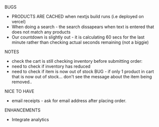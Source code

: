 BUGS
- PRODUCTS ARE CACHED when nextjs build runs (i.e deployed on vercel)
- When doing a search - the search dissapears when text is entered that does not match any products
- Our countdown is slightly out - it is calculating 60 secs for the last minute rather than checking actual seconds remaining (not a biggie)

NOTES
- check the cart is still checking inventory before submitting order:
 - need to check if inventory has reduced
 - need to check if item is now out of stock
 BUG - if only 1 product in cart that is now out of stock... don't see the message about the item being removed..

NICE TO HAVE
- email receipts - ask for email address after placing order.

ENHANCEMENTS
- Integrate analytics